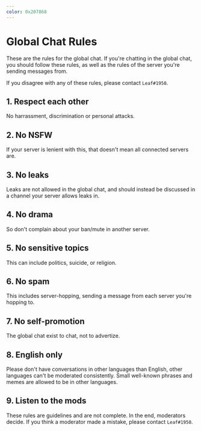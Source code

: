 ```yaml
---
color: 0x207868
---
```


# Global Chat Rules
These are the rules for the global chat. If you're chatting in the global chat, you should follow these rules, as well as the rules of the server you're sending messages from.

If you disagree with any of these rules, please contact `Leaf#1950`.

## 1. Respect each other
No harrassment, discrimination or personal attacks.

## 2. No NSFW
If your server is lenient with this, that doesn't mean all connected servers are.

## 3. No leaks
Leaks are not allowed in the global chat, and should instead be discussed in a channel your server allows leaks in.

## 4. No drama
So don't complain about your ban/mute in another server.
<!-- If you have a complaint about a TCN server, you can join the [TCN Hub](<invite>) and send a message to our modmail bot. -->

## 5. No sensitive topics
This can include politics, suicide, or religion.

## 6. No spam
This includes server-hopping, sending a message from each server you're hopping to.

## 7. No self-promotion
The global chat exist to chat, not to advertize. 

## 8. English only
Please don't have conversations in other languages than English, other languages can't be moderated consistently.
Small well-known phrases and memes are allowed to be in other languages.

## 9. Listen to the mods
These rules are guidelines and are not complete. In the end, moderators decide.
If you think a moderator made a mistake, please contact `Leaf#1950`.